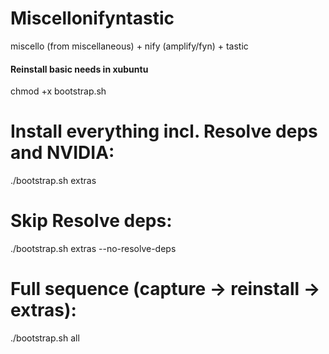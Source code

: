 # Miscellonifyntastic
miscello (from miscellaneous) + nify (amplify/fyn) + tastic


#### Reinstall basic needs in xubuntu

chmod +x bootstrap.sh

# Install everything incl. Resolve deps and NVIDIA:
./bootstrap.sh extras

# Skip Resolve deps:
./bootstrap.sh extras --no-resolve-deps

# Full sequence (capture -> reinstall -> extras):
./bootstrap.sh all

